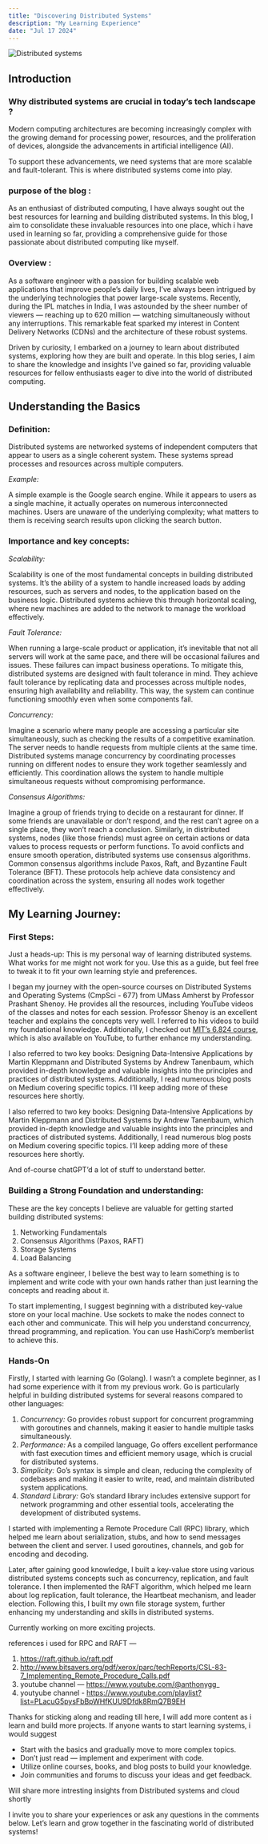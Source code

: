 ```yaml
---
title: "Discovering Distributed Systems"
description: "My Learning Experience"
date: "Jul 17 2024"
---
```


![Distributed systems](./distributedSystems.jpeg)

## Introduction

### Why distributed systems are crucial in today’s tech landscape ?

Modern computing architectures are becoming increasingly complex with the growing demand for processing power, resources, and the proliferation of devices, alongside the advancements in artificial intelligence (AI).

To support these advancements, we need systems that are more scalable and fault-tolerant. This is where distributed systems come into play.

### purpose of the blog :

As an enthusiast of distributed computing, I have always sought out the best resources for learning and building distributed systems. In this blog, I aim to consolidate these invaluable resources into one place, which i have used in learning so far, providing a comprehensive guide for those passionate about distributed computing like myself.

### Overview :

As a software engineer with a passion for building scalable web applications that improve people’s daily lives, I’ve always been intrigued by the underlying technologies that power large-scale systems. Recently, during the IPL matches in India, I was astounded by the sheer number of viewers — reaching up to 620 million — watching simultaneously without any interruptions. This remarkable feat sparked my interest in Content Delivery Networks (CDNs) and the architecture of these robust systems.

Driven by curiosity, I embarked on a journey to learn about distributed systems, exploring how they are built and operate. In this blog series, I aim to share the knowledge and insights I’ve gained so far, providing valuable resources for fellow enthusiasts eager to dive into the world of distributed computing.

## Understanding the Basics

### Definition:

Distributed systems are networked systems of independent computers that appear to users as a single coherent system. These systems spread processes and resources across multiple computers.

*Example:*

A simple example is the Google search engine. While it appears to users as a single machine, it actually operates on numerous interconnected machines. Users are unaware of the underlying complexity; what matters to them is receiving search results upon clicking the search button.

### Importance and key concepts:

*Scalability:*

Scalability is one of the most fundamental concepts in building distributed systems. It’s the ability of a system to handle increased loads by adding resources, such as servers and nodes, to the application based on the business logic. Distributed systems achieve this through horizontal scaling, where new machines are added to the network to manage the workload effectively.

*Fault Tolerance:*

When running a large-scale product or application, it’s inevitable that not all servers will work at the same pace, and there will be occasional failures and issues. These failures can impact business operations. To mitigate this, distributed systems are designed with fault tolerance in mind. They achieve fault tolerance by replicating data and processes across multiple nodes, ensuring high availability and reliability. This way, the system can continue functioning smoothly even when some components fail.

*Concurrency:*

Imagine a scenario where many people are accessing a particular site simultaneously, such as checking the results of a competitive examination. The server needs to handle requests from multiple clients at the same time. Distributed systems manage concurrency by coordinating processes running on different nodes to ensure they work together seamlessly and efficiently. This coordination allows the system to handle multiple simultaneous requests without compromising performance.

*Consensus Algorithms:*

Imagine a group of friends trying to decide on a restaurant for dinner. If some friends are unavailable or don’t respond, and the rest can’t agree on a single place, they won’t reach a conclusion. Similarly, in distributed systems, nodes (like those friends) must agree on certain actions or data values to process requests or perform functions. To avoid conflicts and ensure smooth operation, distributed systems use consensus algorithms. Common consensus algorithms include Paxos, Raft, and Byzantine Fault Tolerance (BFT). These protocols help achieve data consistency and coordination across the system, ensuring all nodes work together effectively.


## My Learning Journey:

### First Steps:

Just a heads-up: This is my personal way of learning distributed systems. What works for me might not work for you. Use this as a guide, but feel free to tweak it to fit your own learning style and preferences.

I began my journey with the open-source courses on Distributed Systems and Operating Systems (CmpSci - 677) from UMass Amherst by Professor Prashant Shenoy. He provides all the resources, including YouTube videos of the classes and notes for each session. Professor Shenoy is an excellent teacher and explains the concepts very well. I referred to his videos to build my foundational knowledge. Additionally, I checked out [MIT’s 6.824 course](https://www.youtube.com/@6.824), which is also available on YouTube, to further enhance my understanding.

I also referred to two key books: Designing Data-Intensive Applications by Martin Kleppmann and Distributed Systems by Andrew Tanenbaum, which provided in-depth knowledge and valuable insights into the principles and practices of distributed systems. Additionally, I read numerous blog posts on Medium covering specific topics. I’ll keep adding more of these resources here shortly.

I also referred to two key books: Designing Data-Intensive Applications by Martin Kleppmann and Distributed Systems by Andrew Tanenbaum, which provided in-depth knowledge and valuable insights into the principles and practices of distributed systems. Additionally, I read numerous blog posts on Medium covering specific topics. I’ll keep adding more of these resources here shortly.

And of-course chatGPT’d a lot of stuff to understand better.

### Building a Strong Foundation and understanding:

These are the key concepts I believe are valuable for getting started building distributed systems:

1. Networking Fundamentals
2. Consensus Algorithms (Paxos, RAFT)
3. Storage Systems
4. Load Balancing

As a software engineer, I believe the best way to learn something is to implement and write code with your own hands rather than just learning the concepts and reading about it.

To start implementing, I suggest beginning with a distributed key-value store on your local machine. Use sockets to make the nodes connect to each other and communicate. This will help you understand concurrency, thread programming, and replication. You can use HashiCorp’s memberlist to achieve this.

### Hands-On

Firstly, I started with learning Go (Golang). I wasn’t a complete beginner, as I had some experience with it from my previous work. Go is particularly helpful in building distributed systems for several reasons compared to other languages:

1. *Concurrency:* Go provides robust support for concurrent programming with goroutines and channels, making it easier to handle multiple tasks simultaneously.
2. *Performance:* As a compiled language, Go offers excellent performance with fast execution times and efficient memory usage, which is crucial for distributed systems.
3. *Simplicity:* Go’s syntax is simple and clean, reducing the complexity of codebases and making it easier to write, read, and maintain distributed system applications.
4. *Standard Library:* Go’s standard library includes extensive support for network programming and other essential tools, accelerating the development of distributed systems.

I started with implementing a Remote Procedure Call (RPC) library, which helped me learn about serialization, stubs, and how to send messages between the client and server. I used goroutines, channels, and gob for encoding and decoding.

Later, after gaining good knowledge, I built a key-value store using various distributed systems concepts such as concurrency, replication, and fault tolerance. I then implemented the RAFT algorithm, which helped me learn about log replication, fault tolerance, the Heartbeat mechanism, and leader election. Following this, I built my own file storage system, further enhancing my understanding and skills in distributed systems.

Currently working on more exciting projects.

references i used for RPC and RAFT —

1. https://raft.github.io/raft.pdf
2. http://www.bitsavers.org/pdf/xerox/parc/techReports/CSL-83-7_Implementing_Remote_Procedure_Calls.pdf
3. youtube channel — https://www.youtube.com/@anthonygg_
4. youtyube channel - https://www.youtube.com/playlist?list=PLacuG5pysFbBpWHfKUU9Dfdk8RmQ7B9EH

Thanks for sticking along and reading till here, I will add more content as i learn and build more projects. If anyone wants to start learning systems, i would suggest

 - Start with the basics and gradually move to more complex topics.
 - Don’t just read — implement and experiment with code.
 - Utilize online courses, books, and blog posts to build your knowledge.
 - Join communities and forums to discuss your ideas and get feedback.

Will share more intresting insights from Distributed systems and cloud shortly

I invite you to share your experiences or ask any questions in the comments below. Let’s learn and grow together in the fascinating world of distributed systems!
